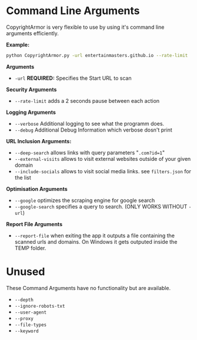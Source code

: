 # Command Line Arguments

CopyrightArmor is very flexible to use by using it's command line arguments efficiently.

**Example:**
```bash
python CopyrightArmor.py -url entertainmasters.github.io --rate-limit
```

**Arguments**
- `-url` **REQUIRED:** Specifies the Start URL to scan

**Security Arguments**
- `--rate-limit` adds a 2 seconds pause between each action

**Logging Arguments**
- `--verbose` Additional logging to see what the programm does.
- `--debug` Additional Debug Information which verbose dosn't print

**URL Inclusion Arguments:**
- `--deep-search` allows links with query parameters "`.com?id=1`"
- `--external-visits` allows to visit external websites outside of your given domain
- `--include-socials` allows to visit social media links. see `filters.json` for the list

**Optimisation Arguments**
- `--google` optimizes the scraping engine for google search
- `--google-search` specifies a query to search. (ONLY WORKS WITHOUT `-url`)

**Report File Arguments**
- `--report-file` when exiting the app it outputs a file containing the scanned urls and domains. On Windows it gets outputed inside the TEMP folder.



# Unused

These Command Arguments have no functionality but are available.

- `--depth`
- `--ignore-robots-txt`
- `--user-agent`
- `--proxy`
- `--file-types`
- `--keyword`